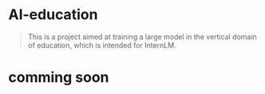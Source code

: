 # AI-education
> This is a project aimed at training a large model in the vertical domain of education, which is intended for InternLM.

# comming soon








